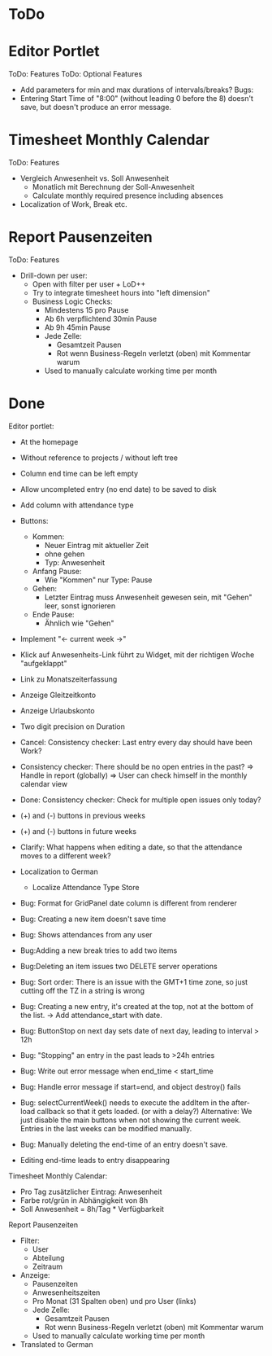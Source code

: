 ToDo
====


Editor Portlet
==============

ToDo: Features
ToDo: Optional Features
- Add parameters for min and max durations of intervals/breaks?
Bugs:
- Entering Start Time of "8:00" (without leading 0 before the 8)
  doesn't save, but doesn't produce an error message.


Timesheet Monthly Calendar
==========================

ToDo: Features
- Vergleich Anwesenheit vs. Soll Anwesenheit
  - Monatlich mit Berechnung der Soll-Anwesenheit
  - Calculate monthly required presence including
    absences
- Localization of Work, Break etc.


Report Pausenzeiten
===================

ToDo: Features

- Drill-down per user:
  - Open with filter per user + LoD++
  - Try to integrate timesheet hours into "left dimension"
  - Business Logic Checks:
	- Mindestens 15 pro Pause
	- Ab 6h verpflichtend 30min Pause
	- Ab 9h 45min Pause
	- Jede Zelle:
		- Gesamtzeit Pausen
		- Rot wenn Business-Regeln verletzt (oben)
		  mit Kommentar warum
	- Used to manually calculate working time per month




Done
====

Editor portlet:

- At the homepage
- Without reference to projects / without left tree
- Column end time can be left empty
- Allow uncompleted entry (no end date) to be saved to disk
- Add column with attendance type
- Buttons:
	- Kommen:
		- Neuer Eintrag mit aktueller Zeit
		- ohne gehen
		- Typ: Anwesenheit
	- Anfang Pause:
		- Wie "Kommen" nur Type: Pause
	- Gehen:
		- Letzter Eintrag muss Anwesenheit gewesen sein, mit "Gehen" leer,
		  sonst ignorieren
	- Ende Pause:
		- Ähnlich wie "Gehen"
- Implement "<- current week ->"
- Klick auf Anwesenheits-Link führt zu Widget, 
  mit der richtigen Woche "aufgeklappt"
- Link zu Monatszeiterfassung
- Anzeige Gleitzeitkonto
- Anzeige Urlaubskonto
- Two digit precision on Duration
- Cancel: Consistency checker: Last entry every day should have been Work?
- Consistency checker: There should be no open entries in the past?
  => Handle in report (globally)
  => User can check himself in the monthly calendar view
- Done: Consistency checker: Check for multiple open issues only today?
- (+) and (-) buttons in previous weeks
- (+) and (-) buttons in future weeks
- Clarify: What happens when editing a date, so that the
  attendance moves to a different week?
- Localization to German
  - Localize Attendance Type Store

- Bug: Format for GridPanel date column is different from renderer
- Bug: Creating a new item doesn't save time
- Bug: Shows attendances from any user
- Bug:Adding a new break tries to add two items
- Bug:Deleting an item issues two DELETE server operations
- Bug: Sort order:
  There is an issue with the GMT+1 time zone,
  so just cutting off the TZ in a string is wrong
- Bug: Creating a new entry, it's created at the top, not at
  the bottom of the list. -> Add attendance_start with date.
- Bug: ButtonStop on next day sets date of next day,
  leading to interval > 12h
- Bug: "Stopping" an entry in the past leads to >24h entries
- Bug: Write out error message when end_time < start_time
- Bug: Handle error message if start=end, and object destroy() fails
- Bug: selectCurrentWeek() needs to execute the addItem
  in the after-load callback so that it gets loaded.
  (or with a delay?)
  Alternative: We just disable the main buttons when not
  showing the current week. Entries in the last weeks
  can be modified manually.
- Bug: Manually deleting the end-time of an entry doesn't save.
- Editing end-time leads to entry disappearing


Timesheet Monthly Calendar:

- Pro Tag zusätzlicher Eintrag: Anwesenheit
- Farbe rot/grün in Abhängigkeit von 8h 
- Soll Anwesenheit = 8h/Tag * Verfügbarkeit


Report Pausenzeiten

- Filter:
	- User
	- Abteilung
	- Zeitraum
- Anzeige:
	- Pausenzeiten
	- Anwesenheitszeiten
	- Pro Monat (31 Spalten oben) und pro User (links)
	- Jede Zelle:
		- Gesamtzeit Pausen
		- Rot wenn Business-Regeln verletzt (oben)
		  mit Kommentar warum
	- Used to manually calculate working time per month
- Translated to German

